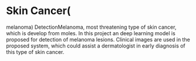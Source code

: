 # Skin Cancer(







melanoma) DetectionMelanoma, most threatening type of skin cancer, which is develop from moles. In this project an deep learning model is proposed for detection of melanoma lesions. Clinical images are used in the proposed system, which could assist a dermatologist in early diagnosis of this type of skin cancer.

